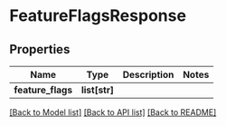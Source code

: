 # FeatureFlagsResponse

## Properties
Name | Type | Description | Notes
------------ | ------------- | ------------- | -------------
**feature_flags** | **list[str]** |  | 

[[Back to Model list]](../README.md#documentation-for-models) [[Back to API list]](../README.md#documentation-for-api-endpoints) [[Back to README]](../README.md)

